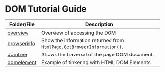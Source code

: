 # DOM Tutorial Guide

| Folder/File | Description |
| --- | --- |
| [overview](./overview.md) | Overview of accessing the DOM |
| [browserinfo](./browserinfo) | Show the information returned from `HtmlPage.GetBrowserInformation()`.  |
| [domtree](./domtree) | Shows the traversal of the page DOM document.  |
| [domelement](./domelement) | Example of tinkering with HTML DOM Elements  |